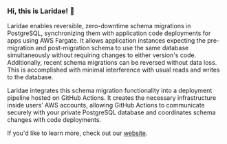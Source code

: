 ### Hi, this is Laridae! 👋 

Laridae enables reversible, zero-downtime schema migrations in PostgreSQL, synchronizing them with application code deployments for apps using AWS Fargate. It allows application instances expecting the pre-migration and post-migration schema to use the same database simultaneously without requiring changes to either version's code. Additionally, recent schema migrations can be reversed without data loss. This is accomplished with minimal interference with usual reads and writes to the database.

Laridae integrates this schema migration functionality into a deployment pipeline hosted on GitHub Actions. It creates the necessary infrastructure inside users’ AWS accounts, allowing GitHub Actions to communicate securely with your private PostgreSQL database and coordinates schema changes with code deployments.

If you'd like to learn more, check out our [website](https://laridae-migrations.github.io/).
